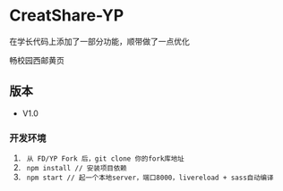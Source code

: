 # CreatShare-YP

在学长代码上添加了一部分功能，顺带做了一点优化

畅校园西邮黄页

## 版本

* V1.0

### 开发环境
1. ``` 从 FD/YP Fork 后，git clone 你的fork库地址```
2. ``` npm install // 安装项目依赖```
3. ``` npm start // 起一个本地server，端口8000，livereload + sass自动编译```
